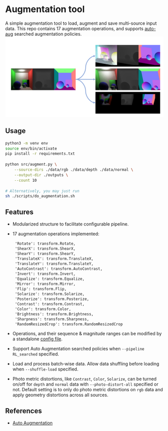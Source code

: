 # Augmentation tool
A simple augmentation tool to load, augment and save multi-source input data. This repo contains 17 augmentation 
operations,  and supports [auto-aug](https://arxiv.org/abs/1805.09501) searched augmentation policies.
![aug_tool](./resource/augmentation.png)

## Usage
```sh
python3 -m venv env
source env/bin/activate
pip install -r requirements.txt

python src/augment.py \
    --source-dirs ./data/rgb ./data/depth ./data/normal \
    --output-dir ./outputs \
    --count 10 

# Alternatively, you may just run
sh ./scripts/do_augmentation.sh
```

## Features
-  Modularized structure to facilitate configurable pipeline. 
-  17 augmentation operations implemented:

        'Rotate': transform.Rotate,
        'ShearX': transform.ShearX,
        'ShearY': transform.ShearY,
        'TranslateX': transform.TranslateX,
        'TranslateY': transform.TranslateY,
        'AutoContrast': transform.AutoContrast,
        'Invert': transform.Invert,
        'Equalize': transform.Equalize,
        'Mirror': transform.Mirror,
        'Flip': transform.Flip,
        'Solarize': transform.Solarize,
        'Posterize': transform.Posterize,
        'Contrast': transform.Contrast,
        'Color': transform.Color,
        'Brightness': transform.Brightness,
        'Sharpness': transform.Sharpness,
        'RandomResizedCrop': transform.RandomResizedCrop

- Operations, and their sequence & magnitude ranges can be modified by a standalone [config file](https://github.com/CanyonWind/AugTool/blob/main/configs/synthetic_3d_config.py).
- Support Auto Augmentation searched policies when `--pipeline RL_searched` specified. 
- Load and process batch-wise data. Allow data shuffling before loading when `--shuffle-load` specified.
- Photo metric distortions, like `Contrast`, `Color`, `Solarize`,  can be turned on/off for `depth` and `normal` data with `--photo-distort-all` specified or not. Default setting is to only do photo metric distortions on `rgb` data and apply geometry distortions across all sources.

## References
- [Auto Augmentation](https://arxiv.org/abs/1805.09501)
